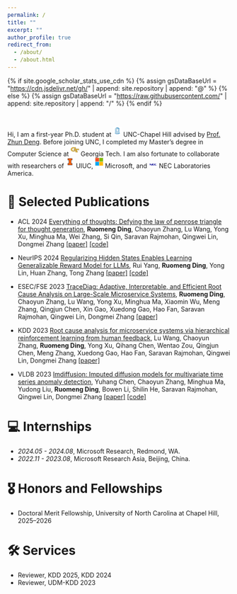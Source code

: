 ```yaml
---
permalink: /
title: ""
excerpt: ""
author_profile: true
redirect_from: 
  - /about/
  - /about.html
---
```


{% if site.google_scholar_stats_use_cdn %}
{% assign gsDataBaseUrl = "https://cdn.jsdelivr.net/gh/" | append: site.repository | append: "@" %}
{% else %}
{% assign gsDataBaseUrl = "https://raw.githubusercontent.com/" | append: site.repository | append: "/" %}
{% endif %}
<!-- {% assign url = gsDataBaseUrl | append: "google-scholar-stats/gs_data_shieldsio.json" %} -->

<br>

<span class='anchor' id='about-me'></span>

Hi, I am a first-year Ph.D. student at <img class="intro-logo" style="width: 19px; padding-bottom: 5px;" src="/images/unc.jpeg"> UNC-Chapel Hill advised by [Prof. Zhun Deng](https://www.zhundeng.org/home). Before joining UNC, I completed my Master’s degree in Computer Science at <img class="intro-logo" style="width: 19px; padding-bottom: 5px;" src="/images/gatech.svg"> Georgia Tech. I am also fortunate to collaborate with researchers of <img class="intro-logo" style="width: 19px; padding-bottom: 5px;" src="/images/uiuc.png"> UIUC, <img class="intro-logo" style="width: 19px; padding-bottom: 5px;" src="/images/Microsoft.png"> Microsoft, and <img class="intro-logo" style="width: 19px; padding-bottom: 3px;" src="/images/nec.png"> NEC Laboratories America.

<!-- I was a research intern in [Prof. Tong Zhang](https://tongzhang-ml.org/)'s group, working with [Rui Yang](https://yangrui2015.github.io/). I have also spent time at Microsoft Research, advised by [Dr. Minghua Ma](https://www.microsoft.com/en-us/research/people/minghuama/) and managed by [Dr. Ze Li](https://scholar.google.com/citations?user=hhGVDJwAAAAJ&hl=en). Before that, I was a research intern at Microsoft Research Asia, advised by [Dr. Chaoyun Zhang](https://scholar.google.com/citations?user=5h9KUFIAAAAJ&hl=en) and [Dr. Lu Wang](https://scholar.google.com/citations?user=hqlU92YAAAAJ&hl=en). Previously, I earned my bachelor’s degrees from Tianjin University. I am fortunate to collaborate with researchers of <img class="intro-logo" style="width: 19px; padding-bottom: 5px;" src="/images/gatech.svg"> Georgia Tech, <img class="intro-logo" style="width: 19px; padding-bottom: 5px;" src="/images/uiuc.png"> UIUC, <img class="intro-logo" style="width: 19px; padding-bottom: 5px;" src="/images/Microsoft.png"> Microsoft Research, <img class="intro-logo" style="width: 19px; padding-bottom: 5px;" src="/images/Microsoft.png"> Microsoft Research Asia, <img class="intro-logo" style="width: 19px; padding-bottom: 3px;" src="/images/nec.png"> NEC Laboratories America, and <img class="intro-logo" style="width: 19px; padding-bottom: 5px;" src="/images/tju.png"> Tianjin University. [[Resume]](http://ruomengd.github.io/files/Resume_RuomengDing.pdf) [[Google Scholar]](https://scholar.google.com/citations?user=aPlu2rYAAAAJ&hl=en) -->

<!-- , working with [A/Prof. Minglai Shao](https://shaoml114.github.io/) and [Prof. Wenjun Wang](https://scholar.google.com/citations?hl=en&user=h2WHkq8AAAAJ) -->

<!-- My research centers on **Trustworthy AI**, with a focus on integrating **human-in-the-loop** (HITL) to navigate and adapt to **dynamic environments**:

* **Reliability**: integrating external knowledge and tools to enhancing the reasoning and planning capabilities of foundation models; 
* **Robustness**: advancing RL/RLHF for improved generalization and trustworthiness under distribution shift; 
* **Applications** of RL/RLHF and LLMs in specific domains including AIOps, AI4SE, *.etc*.  -->

<!-- For more information, please check out my Research Statement. -->

<!-- **<font color="red"> I am actively seeking PhD positions for Fall 2025. If you have or know of any opportunities that align with my interests, I would be grateful if you could contact me at <font color="blue">rmding@gatech.edu</font>. I am very interested in discussing any potential opportunities. Thank you!</font>**

 -->

<!-- # 🔥 News
- *Dec, 2024*: &nbsp;🎉🎉 One paper is accepted by SDM 2025. 
- *Sep, 2024*: &nbsp;🎉🎉 Our paper, "Regularizing Hidden States Enables Learning Generalizable Reward Model for LLMs", has been accepted by NeurIPS 2024. [[paper]](https://arxiv.org/pdf/2406.10216) [[code]](https://github.com/YangRui2015/Generalizable-Reward-Model) 
- *May, 2024*: &nbsp;🎉🎉 Our paper, "Everything of Thoughts: Defying the Law of Penrose Triangle for Thought Generation", has been accepted by ACL 2024 as a long paper finding. [[paper]](https://arxiv.org/pdf/2311.04254.pdf) [[code]](https://github.com/microsoft/Everything-of-Thoughts-XoT)
- *Apr, 2024*: &nbsp;🎉🎉 I am thrilled to announce that I will be joining Microsoft Redmond as a Research Intern this summer. I am excited for the journey ahead and can't wait to be in Seattle! -->


# 📝 Selected Publications 

- <span class="highlighter-rouge">ACL 2024</span>  [Everything of thoughts: Defying the law of penrose triangle for thought generation](https://arxiv.org/pdf/2311.04254), **Ruomeng Ding**, Chaoyun Zhang, Lu Wang, Yong Xu, Minghua Ma, Wei Zhang, Si Qin, Saravan Rajmohan, Qingwei Lin, Dongmei Zhang [[paper]](https://arxiv.org/pdf/2311.04254) [[code]](https://github.com/microsoft/Everything-of-Thoughts-XoT) 

- <span class="highlighter-rouge">NeurIPS 2024</span>  [Regularizing Hidden States Enables Learning Generalizable Reward Model for LLMs](https://arxiv.org/pdf/2406.10216), Rui Yang, **Ruomeng Ding**, Yong Lin, Huan Zhang, Tong Zhang [[paper]](https://arxiv.org/pdf/2406.10216) [[code]](https://github.com/YangRui2015/Generalizable-Reward-Model) 

- <span class="highlighter-rouge">ESEC/FSE 2023</span>  [TraceDiag: Adaptive, Interpretable, and Efficient Root Cause Analysis on Large-Scale Microservice Systems](https://arxiv.org/pdf/2310.18740), **Ruomeng Ding**, Chaoyun Zhang, Lu Wang, Yong Xu, Minghua Ma, Xiaomin Wu, Meng Zhang, Qingjun Chen, Xin Gao, Xuedong Gao, Hao Fan, Saravan Rajmohan, Qingwei Lin, Dongmei Zhang [[paper]](https://arxiv.org/pdf/2310.18740) 

<!-- ------------------------------- -->
<!-- - <span class="highlighter-rouge">SDM 2025</span> [Evidence-Based Out-of-Distribution Detection on Multi-Label Graphs](), **Ruomeng Ding**, Xujiang Zhao, Chen Zhao, Minglai Shao, Zhengzhang Chen, Haifeng Chen -->

- <span class="highlighter-rouge">KDD 2023</span>  [Root cause analysis for microservice systems via hierarchical reinforcement learning from human feedback](https://dl.acm.org/doi/abs/10.1145/3580305.3599934), Lu Wang, Chaoyun Zhang, **Ruomeng Ding**, Yong Xu, Qihang Chen, Wentao Zou, Qingjun Chen, Meng Zhang, Xuedong Gao, Hao Fan, Saravan Rajmohan, Qingwei Lin, Dongmei Zhang [[paper]](https://dl.acm.org/doi/abs/10.1145/3580305.3599934) 

- <span class="highlighter-rouge">VLDB 2023</span>  [Imdiffusion: Imputed diffusion models for multivariate time series anomaly detection](https://dl.acm.org/doi/abs/10.1145/3580305.3599934), Yuhang Chen, Chaoyun Zhang, Minghua Ma, Yudong Liu, **Ruomeng Ding**, Bowen Li, Shilin He, Saravan Rajmohan, Qingwei Lin, Dongmei Zhang [[paper]](https://arxiv.org/pdf/2307.00754) [[code]](https://github.com/17000cyh/IMDiffusion) 

<!-- - <span class="highlighter-rouge">UDM-AAAI 2023</span>  [Detecting Multi-Label Out-of-Distribution Nodes on Graphs](https://charliezhaoyinpeng.github.io/UDM-AAAI23/assets/papers/Ding/CameraReady/AAAI23_UDM_MLVC_CameraReady.pdf), **Ruomeng Ding**, Xujiang Zhao, Chen Zhao, Minglai Shao [[paper]](https://charliezhaoyinpeng.github.io/UDM-AAAI23/assets/papers/Ding/CameraReady/AAAI23_UDM_MLVC_CameraReady.pdf) 
   -->
<!-- - <span class="highlighter-rouge">TCYB 2023</span>  [Exploring temporal community structure via network embedding](https://ieeexplore.ieee.org/abstract/document/9768181), Tianpeng Li, Wenjun Wang, Pengfei Jiao, Yinghui Wang, **Ruomeng Ding**, Huaming Wu, Lin Pan, Di Jin [[paper]](https://ieeexplore.ieee.org/abstract/document/9768181)  -->


<!-- 
# 📖 Educations
- *2022.08 - 2025.05 (Estimated)*, **M.S. in Computer Science**, **Georgia Institute of Technology**
  - GPA: 4.0/4.0, Both in Atlanta and Shenzhen Campus. 
  - pursuing a dual master’s degree at Tianjin University. Expected to graduate with separate M.S. degrees from both institutions in May 2025. 
- *2018.08 - 2022.05*, **Bachelor in Computer Science and Technology**, **Tianjin University** 
  - GPA: 3.75/4.0, Rank: 11/169 (6.5%).
 -->

# 💻 Internships
- *2024.05 - 2024.08*, Microsoft Research, Redmond, WA.
  <!-- - Advised by [Dr. Minghua Ma](https://www.microsoft.com/en-us/research/people/minghuama/) and [Dr. Ze Li](https://scholar.google.com/citations?user=hhGVDJwAAAAJ&hl=en). -->
- *2022.11 - 2023.08*, Microsoft Research Asia, Beijing, China.
  <!-- - Advised by [Dr. Lu Wang](https://scholar.google.com/citations?user=hqlU92YAAAAJ&hl=en) and [Dr. Chaoyun Zhang](https://www.microsoft.com/en-us/research/people/chaoyunzhang/). -->

# 🎖 Honors and Fellowships
- Doctoral Merit Fellowship, University of North Carolina at Chapel Hill, 2025–2026
<!-- - *2023*, National Scholarship, TOP 1%, Tianjin University. -->
<!-- - *2022*, Merit Scholarship, TOP 5%, Georgia Institute of Technology (Shenzhen Campus) -->
<!-- - *2020*, People's Scholarship, TOP 1%, Tianjin University
- *2019*, Merit Scholarship, TOP 5%, Tianjin University -->

# 🛠️ Services
- Reviewer, KDD 2025, KDD 2024
- Reviewer, UDM-KDD 2023
  
<!-- - *2023*, Reviewer, Journal of Information Processing and Management -->

